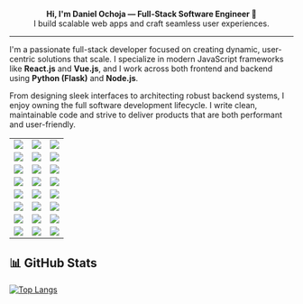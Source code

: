 <p align="center">
  <strong>Hi, I'm Daniel Ochoja — Full-Stack Software Engineer 🚀</strong><br>
  I build scalable web apps and craft seamless user experiences.
</p>

---

<p>
  I'm a passionate full-stack developer focused on creating dynamic, user-centric solutions that scale. I specialize in modern JavaScript frameworks like <strong>React.js</strong> and <strong>Vue.js</strong>, and I work across both frontend and backend using <strong>Python (Flask)</strong> and <strong>Node.js</strong>.
</p>

<p>
  From designing sleek interfaces to architecting robust backend systems, I enjoy owning the full software development lifecycle. I write clean, maintainable code and strive to deliver products that are both performant and user-friendly.
</p>

<table>
  <tr>
    <td><img src="https://img.shields.io/badge/HTML5-E34F26?logo=html5&logoColor=white" /></td>
    <td><img src="https://img.shields.io/badge/CSS3-1572B6?logo=css3&logoColor=white" /></td>
    <td><img src="https://img.shields.io/badge/JavaScript-F7DF1E?logo=javascript&logoColor=black" /></td>
  </tr>
  <tr>
    <td><img src="https://img.shields.io/badge/TypeScript-3178C6?logo=typescript&logoColor=white" /></td>
    <td><img src="https://img.shields.io/badge/Vue.js-42b883?logo=vue.js&logoColor=white" /></td>
    <td><img src="https://img.shields.io/badge/Nuxt.js-00DC82?logo=nuxt.js&logoColor=white" /></td>
  </tr>
  <tr>
    <td><img src="https://img.shields.io/badge/TailwindCSS-38B2AC?logo=tailwind-css&logoColor=white" /></td>
    <td><img src="https://img.shields.io/badge/SASS-CC6699?logo=sass&logoColor=white" /></td>
    <td><img src="https://img.shields.io/badge/Python-3776AB?logo=python&logoColor=white" /></td>
  </tr>
  <tr>
    <td><img src="https://img.shields.io/badge/Flask-000000?logo=flask&logoColor=white" /></td>
    <td><img src="https://img.shields.io/badge/Node.js-339933?logo=node.js&logoColor=white" /></td>
    <td><img src="https://img.shields.io/badge/Express.js-000000?logo=express&logoColor=white" /></td>
  </tr>
  <tr>
    <td><img src="https://img.shields.io/badge/SQLAlchemy-CCA336?logo=sqlalchemy&logoColor=white" /></td>
    <td><img src="https://img.shields.io/badge/MongoDB-47A248?logo=mongodb&logoColor=white" /></td>
    <td><img src="https://img.shields.io/badge/MySQL-4479A1?logo=mysql&logoColor=white" /></td>
  </tr>
  <tr>
    <td><img src="https://img.shields.io/badge/PostgreSQL-4169E1?logo=postgresql&logoColor=white" /></td>
    <td><img src="https://img.shields.io/badge/Git-F05032?logo=git&logoColor=white" /></td>
    <td><img src="https://img.shields.io/badge/Docker-2496ED?logo=docker&logoColor=white" /></td>
  </tr>
  <tr>
    <td><img src="https://img.shields.io/badge/NGINX-009639?logo=nginx&logoColor=white" /></td>
    <td><img src="https://img.shields.io/badge/Bash-4EAA25?logo=gnu-bash&logoColor=white" /></td>
    <td><img src="https://img.shields.io/badge/Linux-FCC624?logo=linux&logoColor=black" /></td>
  </tr>
  <tr>
    <td><img src="https://img.shields.io/badge/Figma-F24E1E?logo=figma&logoColor=white" /></td>
    <td><img src="https://img.shields.io/badge/C-A8B9CC?logo=c&logoColor=black" /></td>
    <td><img src="https://img.shields.io/badge/REST%20API-FF6F00?logo=api&logoColor=white" /></td>
  </tr>
</table>

<h2>📊 GitHub Stats</h2>

[![Top Langs](https://github-readme-stats.vercel.app/api/top-langs/?username=Ochoja&layout=compact&theme=jolly)](https://github.com/anuraghazra/github-readme-stats)

<!---
Ochoja/Ochoja is a ✨ special ✨ repository because its `README.md` (this file) appears on your GitHub profile.
You can click the Preview link to take a look at your changes.
--->
